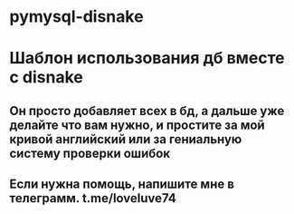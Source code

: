 # pymysql-disnake
# Шаблон использования дб вместе с disnake
## Он просто добавляет всех в бд, а дальше уже делайте что вам нужно, и простите за мой кривой английский или за гениальную систему проверки ошибок
## Если нужна помощь, напишите мне в телеграмм. t.me/loveluve74
